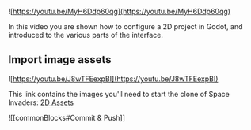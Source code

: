 

![https://youtu.be/MyH6Ddp60qg](https://youtu.be/MyH6Ddp60qg)

  

In this video you are shown how to configure a 2D project in Godot, and introduced to the various parts of the interface.

  

## **Import image assets**

  

![https://youtu.be/J8wTFEexpBI](https://youtu.be/J8wTFEexpBI)

  

This link contains the images you'll need to start the clone of Space Invaders: [2D Assets](https://drive.google.com/file/d/10LKQkemkH1q27rAZUYc9Sa900K2EIZi9/view?usp=sharing)

  ![[commonBlocks#Commit & Push]]